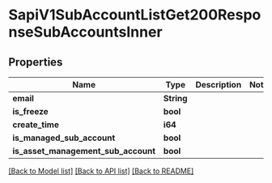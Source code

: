 # SapiV1SubAccountListGet200ResponseSubAccountsInner

## Properties

Name | Type | Description | Notes
------------ | ------------- | ------------- | -------------
**email** | **String** |  | 
**is_freeze** | **bool** |  | 
**create_time** | **i64** |  | 
**is_managed_sub_account** | **bool** |  | 
**is_asset_management_sub_account** | **bool** |  | 

[[Back to Model list]](../README.md#documentation-for-models) [[Back to API list]](../README.md#documentation-for-api-endpoints) [[Back to README]](../README.md)


